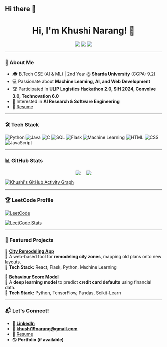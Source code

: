 ## Hi there 👋

<!--
**khushi-narang/khushi-narang** is a ✨ _special_ ✨ repository because its `README.md` (this file) appears on your GitHub profile.

Here are some ideas to get you started:

- 🔭 I’m currently working on ...
- 🌱 I’m currently learning ...
- 👯 I’m looking to collaborate on ...
- 🤔 I’m looking for help with ...
- 💬 Ask me about ...
- 📫 How to reach me: ...
- 😄 Pronouns: ...
- ⚡ Fun fact: ...
-->
<h1 align="center">Hi, I'm Khushi Narang! 👋</h1>

<p align="center">
  <a href="https://www.linkedin.com/in/khushi-narang-b984342aa/"><img src="https://img.shields.io/badge/LinkedIn-%230077B5.svg?style=for-the-badge&logo=linkedin&logoColor=white"/></a>
  <a href="mailto:khushi19narang@gmail.com"><img src="https://img.shields.io/badge/Email-D14836?style=for-the-badge&logo=gmail&logoColor=white"/></a>
  <a href="https://leetcode.com/u/kOYN9ydjRZ/"><img src="https://img.shields.io/badge/-LeetCode-FFA116?style=for-the-badge&logo=leetcode&logoColor=black"/></a>
</p>

---

### 🚀 About Me
- 🎓 B.Tech CSE (AI & ML) | 2nd Year @ **Sharda University** (CGPA: 9.2)
- 💻 Passionate about **Machine Learning, AI, and Web Development**
- 🏆 Participated in **ULIP Logistics Hackathon 2.0, SIH 2024, Convolve 3.0, Technovation 6.0**
- 🔬 Interested in **AI Research & Software Engineering**
- 📄 [Resume](https://drive.google.com/YOUR_RESUME_LINK)

---

### 🛠 Tech Stack
![Python](https://img.shields.io/badge/Python-3776AB?style=for-the-badge&logo=python&logoColor=white)
![Java](https://img.shields.io/badge/Java-ED8B00?style=for-the-badge&logo=java&logoColor=white)
![C](https://img.shields.io/badge/C-00599C?style=for-the-badge&logo=c&logoColor=white)
![SQL](https://img.shields.io/badge/SQL-4479A1?style=for-the-badge&logo=postgresql&logoColor=white)
![Flask](https://img.shields.io/badge/Flask-000000?style=for-the-badge&logo=flask&logoColor=white)
![Machine Learning](https://img.shields.io/badge/Machine%20Learning-%23FF6F00.svg?style=for-the-badge&logo=tensorflow&logoColor=white)
![HTML](https://img.shields.io/badge/HTML-%23E34F26.svg?style=for-the-badge&logo=html5&logoColor=white)
![CSS](https://img.shields.io/badge/CSS-%231572B6.svg?style=for-the-badge&logo=css3&logoColor=white)
![JavaScript](https://img.shields.io/badge/JavaScript-%23F7DF1E.svg?style=for-the-badge&logo=javascript&logoColor=black)

---

### 📊 GitHub Stats

<div style="display: flex; justify-content: center; gap: 20px;">
  <a href="https://git.io/streak-stats">
    <img src="https://streak-stats.demolab.com?user=khushi-narang&theme=radical" />
  </a>
  <a href="https://github.com/anuraghazra/github-readme-stats">
    <img src="https://github-readme-stats.vercel.app/api/top-langs/?username=khushi-narang&layout=compact&theme=radical" />
  </a>
</div>

[![Khushi's GitHub Activity Graph](https://github-readme-activity-graph.vercel.app/graph?username=khushi-narang&theme=dracula)](https://github.com/ashutosh00710/github-readme-activity-graph)

---

### 🏆 LeetCode Profile
[![LeetCode](https://img.shields.io/badge/-LeetCode-FFA116?style=for-the-badge&logo=leetcode&logoColor=black)](https://leetcode.com/u/kOYN9ydjRZ/)

[![LeetCode Stats](https://leetcard.jacoblin.cool/khushi-narang?theme=dark&font=Karma&ext=contest)](https://leetcode.com/u/khushi-narang/)

---

### 📌 Featured Projects
🚀 **[City Remodeling App](https://github.com/khushi-narang/city-remodeling)**  
📌 A web-based tool for **remodeling city zones**, mapping old plans onto new layouts.  
🔹 **Tech Stack:** React, Flask, Python, Machine Learning  

🚀 **[Behaviour Score Model](https://github.com/khushi-narang/behaviour-score)**  
📌 A **deep learning model** to predict **credit card defaults** using financial data.  
🔹 **Tech Stack:** Python, TensorFlow, Pandas, Scikit-Learn  

---

### 📬 Let's Connect!
- 🔗 **[LinkedIn](https://www.linkedin.com/in/khushi-narang-b984342aa/)**
- 📧 **khushi19narang@gmail.com**
- 📄 [Resume](https://drive.google.com/YOUR_RESUME_LINK)
- 🌎 **Portfolio (if available)**  
